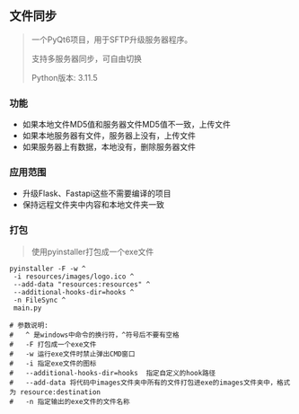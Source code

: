 ## 文件同步
> 一个PyQt6项目，用于SFTP升级服务器程序。
>
> 支持多服务器同步，可自由切换
> 
>  Python版本: 3.11.5

### 功能

- 如果本地文件MD5值和服务器文件MD5值不一致，上传文件
- 如果本地服务器有文件，服务器上没有，上传文件
- 如果服务器上有数据，本地没有，删除服务器文件


### 应用范围

- 升级Flask、Fastapi这些不需要编译的项目
- 保持远程文件夹中内容和本地文件夹一致

### 打包

> 使用pyinstaller打包成一个exe文件

```
pyinstaller -F -w ^
 -i resources/images/logo.ico ^
 --add-data "resources:resources" ^
 --additional-hooks-dir=hooks ^
 -n FileSync ^
 main.py
  
# 参数说明:
#   ^ 是windows中命令的换行符，^符号后不要有空格
#   -F 打包成一个exe文件
#   -w 运行exe文件时禁止弹出CMD窗口
#   -i 指定exe文件的图标
#   --additional-hooks-dir=hooks  指定自定义的hook路径
#   --add-data 将代码中images文件夹中所有的文件打包进exe的images文件夹中，格式为 resource:destination
#   -n 指定输出的exe文件的文件名称
```

